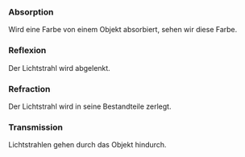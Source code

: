 ### Absorption
Wird eine Farbe von einem Objekt absorbiert, sehen wir diese Farbe.
### Reflexion
Der Lichtstrahl wird abgelenkt.
### Refraction
Der Lichtstrahl wird in seine Bestandteile zerlegt.

### Transmission
Lichtstrahlen gehen durch das Objekt hindurch.